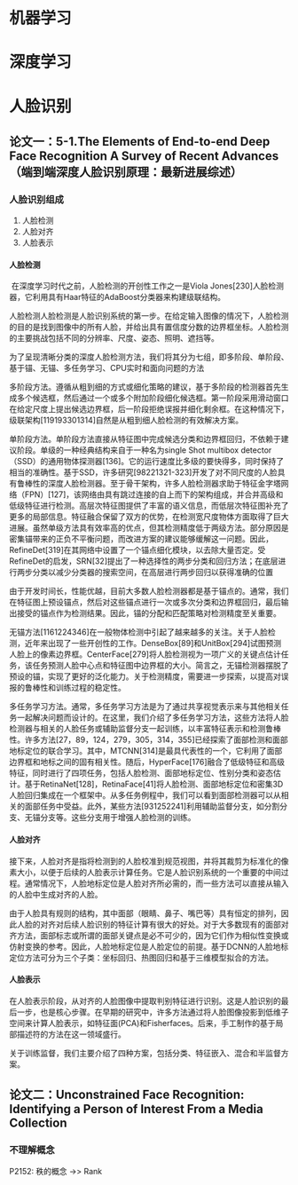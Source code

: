 # 机器学习





# 深度学习







# 人脸识别

## 论文一：5-1.The Elements of End-to-end Deep Face Recognition A Survey of Recent Advances（端到端深度人脸识别原理：最新进展综述）

### 人脸识别组成

1. 人脸检测
2. 人脸对齐
3. 人脸表示

#### 人脸检测
    
​		在深度学习时代之前，人脸检测的开创性工作之一是Viola Jones[230]人脸检测器，它利用具有Haar特征的AdaBoost分类器来构建级联结构。

​		人脸检测人脸检测是人脸识别系统的第一步。在给定输入图像的情况下，人脸检测的目的是找到图像中的所有人脸，并给出具有置信度分数的边界框坐标。人脸检测的主要挑战包括不同的分辨率、尺度、姿态、照明、遮挡等。

​		为了呈现清晰分类的深度人脸检测方法，我们将其分为七组，即多阶段、单阶段、基于锚、无锚、多任务学习、CPU实时和面向问题的方法

​		多阶段方法。遵循从粗到细的方式或细化策略的建议，基于多阶段的检测器首先生成多个候选框，然后通过一个或多个附加阶段细化候选框。第一阶段采用滑动窗口在给定尺度上提出候选边界框，后一阶段拒绝误报并细化剩余框。在这种情况下，级联架构[119193301314]自然是从粗到细人脸检测的有效解决方案。

​		单阶段方法。单阶段方法直接从特征图中完成候选分类和边界框回归，不依赖于建议阶段。单级的一种经典结构来自于一种名为single Shot multibox detector（SSD）的通用物体探测器[136]。它的运行速度比多级的要快得多，同时保持了相当的准确性。基于SSD，许多研究[98221321-323]开发了对不同尺度的人脸具有鲁棒性的深度人脸检测器。至于骨干架构，许多人脸检测器求助于特征金字塔网络（FPN）[127]，该网络由具有跳过连接的自上而下的架构组成，并合并高级和低级特征进行检测。高层次特征图提供了丰富的语义信息，而低层次特征图补充了更多的局部信息。特征融合保留了双方的优势，在检测宽尺度物体方面取得了巨大进展。虽然单级方法具有效率高的优点，但其检测精度低于两级方法。部分原因是密集锚带来的正负不平衡问题，而改进方案的建议能够缓解这一问题。因此，RefineDet[319]在其网络中设置了一个锚点细化模块，以去除大量否定。受RefineDet的启发，SRN[32]提出了一种选择性的两步分类和回归方法；在底层进行两步分类以减少分类器的搜索空间，在高层进行两步回归以获得准确的位置

​		由于开发时间长，性能优越，目前大多数人脸检测器都是基于锚点的。通常，我们在特征图上预设锚点，然后对这些锚点进行一次或多次分类和边界框回归，最后输出接受的锚点作为检测结果。因此，锚的分配和匹配策略对检测精度至关重要。

​		无锚方法[1161224346]在一般物体检测中引起了越来越多的关注。关于人脸检测，近年来出现了一些开创性的工作。DenseBox[89]和UnitBox[294]试图预测人脸上的像素边界框。CenterFace[279]将人脸检测视为一项广义的关键点估计任务，该任务预测人脸中心点和特征图中边界框的大小。简言之，无锚检测器摆脱了预设的锚，实现了更好的泛化能力。关于检测精度，需要进一步探索，以提高对误报的鲁棒性和训练过程的稳定性。

​		多任务学习方法。通常，多任务学习方法是为了通过共享视觉表示来与其他相关任务一起解决问题而设计的。在这里，我们介绍了多任务学习方法，这些方法将人脸检测器与相关的人脸任务或辅助监督分支一起训练，以丰富特征表示和检测鲁棒性。许多方法[27，89，124，279，305，314，355]已经探索了面部检测和面部地标定位的联合学习。其中，MTCNN[314]是最具代表性的一个，它利用了面部边界框和地标之间的固有相关性。随后，HyperFace[176]融合了低级特征和高级特征，同时进行了四项任务，包括人脸检测、面部地标定位、性别分类和姿态估计。基于RetinaNet[128]，RetinaFace[41]将人脸检测、面部地标定位和密集3D人脸回归集成在一个框架中。从多任务例程中，我们可以看到面部检测器可以从相关的面部任务中受益。此外，某些方法[931252241]利用辅助监督分支，如分割分支、无锚分支等。这些分支用于增强人脸检测的训练。
    
#### 人脸对齐

​		接下来，人脸对齐是指将检测到的人脸校准到规范视图，并将其裁剪为标准化的像素大小，以便于后续的人脸表示计算任务。它是人脸识别系统的一个重要的中间过程。通常情况下，人脸地标定位是人脸对齐所必需的，而一些方法可以直接从输入的人脸中生成对齐的人脸。

​		由于人脸具有规则的结构，其中面部（眼睛、鼻子、嘴巴等）具有恒定的排列，因此人脸的对齐对后续人脸识别的特征计算有很大的好处。对于大多数现有的面部对齐方法，面部标志或所谓的面部关键点是必不可少的，因为它们作为相似性变换或仿射变换的参考。因此，人脸地标定位是人脸定位的前提。基于DCNN的人脸地标定位方法可分为三个子类：坐标回归、热图回归和基于三维模型拟合的方法。

#### 人脸表示

​		在人脸表示阶段，从对齐的人脸图像中提取判别特征进行识别。这是人脸识别的最后一步，也是核心步骤。在早期的研究中，许多方法通过将人脸图像投影到低维子空间来计算人脸表示，如特征面(PCA)和Fisherfaces。后来，手工制作的基于局部描述符的方法在这一领域盛行。

​		关于训练监督，我们主要介绍了四种方案，包括分类、特征嵌入、混合和半监督方案。


## 论文二：Unconstrained Face Recognition: Identifying a Person of Interest From a Media Collection

### 不理解概念
P2152: 秩的概念 ->> Rank

